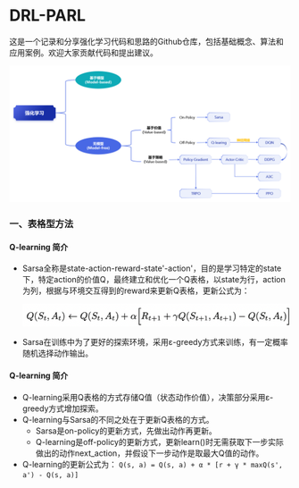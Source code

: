 # DRL-PARL
这是一个记录和分享强化学习代码和思路的Github仓库，包括基础概念、算法和应用案例。欢迎大家贡献代码和提出建议。
<div align="center">
  <img src="https://github.com/YangRongtai/DRL-PARL/blob/master/RL%E6%A6%82%E8%A7%88.png">
</div>

### 一、表格型方法
#### Q-learning 简介
- Sarsa全称是state-action-reward-state'-action'，目的是学习特定的state下，特定action的价值Q，最终建立和优化一个Q表格，以state为行，action为列，根据与环境交互得到的reward来更新Q表格，更新公式为：
  
  <div align="center">
    <img src="https://github.com/YangRongtai/DRL-PARL/blob/master/data/Sarsa.png">
  </div>
- Sarsa在训练中为了更好的探索环境，采用ε-greedy方式来训练，有一定概率随机选择动作输出。

#### Q-learning 简介
- Q-learning采用Q表格的方式存储Q值（状态动作价值），决策部分采用ε-greedy方式增加探索。
- Q-learning与Sarsa的不同之处在于更新Q表格的方式。
  - Sarsa是on-policy的更新方式，先做出动作再更新。
  - Q-learning是off-policy的更新方式，更新learn()时无需获取下一步实际做出的动作next_action，并假设下一步动作是取最大Q值的动作。
- Q-learning的更新公式为：
  `Q(s, a) = Q(s, a) + α * [r + γ * maxQ(s', a') - Q(s, a)]`
